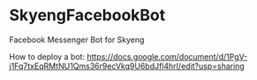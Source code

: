 # SkyengFacebookBot
Facebook Messenger Bot for Skyeng

How to deploy a bot:
https://docs.google.com/document/d/1PgV-j1Fq7txEqRMtNU1Qms36r9ecVkq9U6bdJfl4hrI/edit?usp=sharing
